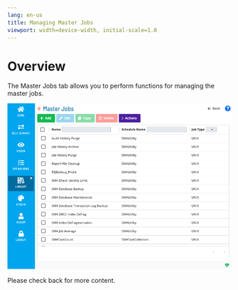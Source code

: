 ```yaml
---
lang: en-us
title: Managing Master Jobs
viewport: width=device-width, initial-scale=1.0
---
```


# Overview

The Master Jobs tab allows you to perform functions for managing the master jobs.

![Managing master jobs](../../../../Resources/Images/SM/Library/ManagingLibrary/ManagingMasterJobs.png "Managing master jobs")

Please check back for more content.
